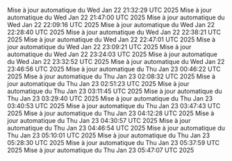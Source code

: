 Mise à jour automatique du Wed Jan 22 21:32:29 UTC 2025
Mise à jour automatique du Wed Jan 22 21:47:00 UTC 2025
Mise à jour automatique du Wed Jan 22 22:09:16 UTC 2025
Mise à jour automatique du Wed Jan 22 22:28:40 UTC 2025
Mise à jour automatique du Wed Jan 22 22:38:21 UTC 2025
Mise à jour automatique du Wed Jan 22 22:47:01 UTC 2025
Mise à jour automatique du Wed Jan 22 23:09:21 UTC 2025
Mise à jour automatique du Wed Jan 22 23:24:03 UTC 2025
Mise à jour automatique du Wed Jan 22 23:32:52 UTC 2025
Mise à jour automatique du Wed Jan 22 23:46:56 UTC 2025
Mise à jour automatique du Thu Jan 23 00:46:22 UTC 2025
Mise à jour automatique du Thu Jan 23 02:08:32 UTC 2025
Mise à jour automatique du Thu Jan 23 02:51:23 UTC 2025
Mise à jour automatique du Thu Jan 23 03:11:45 UTC 2025
Mise à jour automatique du Thu Jan 23 03:29:40 UTC 2025
Mise à jour automatique du Thu Jan 23 03:40:53 UTC 2025
Mise à jour automatique du Thu Jan 23 03:47:43 UTC 2025
Mise à jour automatique du Thu Jan 23 04:12:28 UTC 2025
Mise à jour automatique du Thu Jan 23 04:30:57 UTC 2025
Mise à jour automatique du Thu Jan 23 04:46:54 UTC 2025
Mise à jour automatique du Thu Jan 23 05:10:01 UTC 2025
Mise à jour automatique du Thu Jan 23 05:28:30 UTC 2025
Mise à jour automatique du Thu Jan 23 05:37:59 UTC 2025
Mise à jour automatique du Thu Jan 23 05:47:07 UTC 2025
